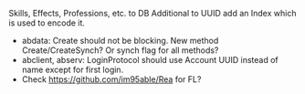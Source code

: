 Skills, Effects, Professions, etc. to DB
Additional to UUID add an Index which is used to encode it.

* abdata: Create should not be blocking. New method Create/CreateSynch? Or synch flag for all methods?
* abclient, abserv: LoginProtocol should use Account UUID instead of name except for first login.
* Check https://github.com/im95able/Rea for FL?
